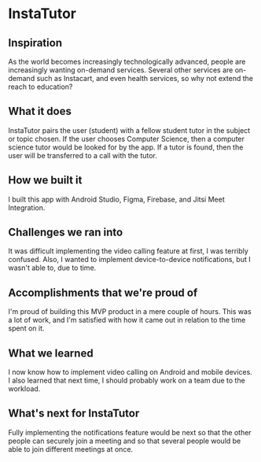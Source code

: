 # InstaTutor

## Inspiration
As the world becomes increasingly technologically advanced, people are increasingly wanting on-demand services. Several other services are on-demand such as Instacart, and even health services, so why not extend the reach to education?

## What it does
InstaTutor pairs the user (student) with a fellow student tutor in the subject or topic chosen. If the user chooses Computer Science, then a computer science tutor would be looked for by the app. If a tutor is found, then the user will be transferred to a call with the tutor.

## How we built it
I built this app with Android Studio, Figma, Firebase, and Jitsi Meet Integration.

## Challenges we ran into
It was difficult implementing the video calling feature at first, I was terribly confused. Also, I wanted to implement device-to-device notifications, but I wasn't able to, due to time.

## Accomplishments that we're proud of
I'm proud of building this MVP product in a mere couple of hours. This was a lot of work, and I'm satisfied with how it came out in relation to the time spent on it.

## What we learned
I now know how to implement video calling on Android and mobile devices. I also learned that next time, I should probably work on a team due to the workload.

## What's next for InstaTutor
Fully implementing the notifications feature would be next so that the other people can securely join a meeting and so that several people would be able to join different meetings at once.
